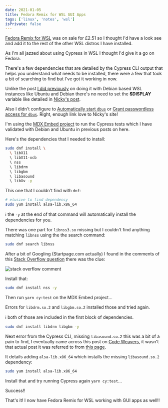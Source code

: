 ```yaml
---
date: 2021-01-05
title: Fedora Remix for WSL GUI Apps
tags: ['linux', 'notes', 'wsl']
isPrivate: false
---
```


[Fedora Remix for WSL] was on sale for £2.51 so I thought I'd have a look
see and add it to the rest of the other WSL distros I have installed.

As I'm all jazzed about using Cypress in WSL I thought I'd give it a
go on Fedora.

There's a few dependencies that are detailed by the Cypress CLI output
that helps you understand what needs to be installed, there were a few
that took a bit of searching to find but I've got it working in now.

Unlike the post [I did previously] on doing it with Debian based WSL
instances like Ubuntu and Debian there's no need to set the
**$DISPLAY** variable like detailed in [Nicky's post].

<!-- cSpell:ignore dbus -->

Also I didn't configure to [Automatically start `dbus`] or [Grant
passwordless access for `dbus`]. Right, enough link love to Nicky's
site!

I'm using the [MDX Embed project] to run the Cypress tests which I
have validated with Debian and Ubuntu in previous posts on here.

Here's the dependencies that I needed to install:

<!-- cSpell:ignore libdrm,libgbm,libasound -->

```bash
sudo dnf install \
  \ libX11
  \ libX11-xcb
  \ nss
  \ libdrm
  \ libgbm
  \ libasound
  \ libXv -y
```

This one that I couldn't find with `dnf`:

```bash
# elusive to find dependency
sudo yum install alsa-lib.x86_64
```

<!-- cSpell:ignore alsa,libnss -->

ℹ the `-y` at the end of that command will automatically install the
dependencies for you.

There was one part for `libnss3.so` missing but I couldn't find
anything matching `libnss` using the the search command:

```bash
sudo dnf search libnss
```

After a bit of Googling (Startpage.com actually) I found in the
comments of this [Stack Overflow question] there was the clue:

![stack overflow comment]

Install that:

```bash
sudo dnf install nss -y
```

Then run `yarn cy:test` on the MDX Embed project...

Errors for `libdrm.so.2` and `libgbm.so.2` installed those and tried
again.

ℹ both of those are included in the first block of dependencies.

```bash
sudo dnf install libdrm libgbm -y
```

Next error from the Cypress CLI, missing `libasound.so.2` this was a
bit of a pain to find, I eventually came across this post on [Code
Weavers], it wasn't that actual post it was referred to from [this
page].

It details adding `alsa-lib.x86_64` which installs the missing
`libasound.so.2` dependency:

```bash
sudo yum install alsa-lib.x86_64
```

Install that and try running Cypress again `yarn cy:test`...

Success!!

That's it! I now have Fedora Remix for WSL working with GUI apps as
well!!

<!-- Links -->

[fedora remix for wsl]:
	https://www.microsoft.com/en-us/p/fedora-remix-for-wsl/9n6gdm4k2hnc?activetab=pivot:overviewtab
[i did previously]: https://scottspence.com/2020/12/09/gui-with-wsl/
[nicky's post]:
	https://nickymeuleman.netlify.app/blog/gui-on-wsl2-cypress
[automatically start `dbus`]:
	https://nickymeuleman.netlify.app/blog/gui-on-wsl2-cypress#automatically-start-dbus
[grant passwordless access for `dbus`]:
	https://nickymeuleman.netlify.app/blog/gui-on-wsl2-cypress#grant-passwordless-access-for-dbus
[stack overflow question]:
	https://stackoverflow.com/questions/58134793/error-while-loading-shared-libraries-libnss3-so-while-running-gtlab-ci-job-to
[code weavers]:
	https://www.codeweavers.com/support/wiki/Diag/MissingLibAsoundMidi
[this page]:
	https://www.codeweavers.com/support/wiki/Diag/MissingLibAsound
[mdx embed project]: https://github.com/PaulieScanlon/mdx-embed

<!-- Images -->

[stack overflow comment]:
	https://res.cloudinary.com/defkmsrpw/image/upload/q_auto,f_auto/v1614858537/scottspence.com/stack-overflow-comment-55459b70613d9cd30faf38898f07e47d.png
